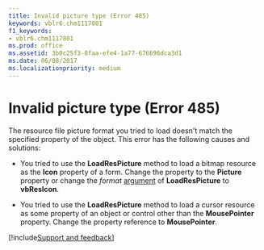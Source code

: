 ```yaml
---
title: Invalid picture type (Error 485)
keywords: vblr6.chm1117801
f1_keywords:
- vblr6.chm1117801
ms.prod: office
ms.assetid: 3b0c25f3-8faa-efe4-1a77-676696dca3d1
ms.date: 06/08/2017
ms.localizationpriority: medium
---
```



# Invalid picture type (Error 485)

The resource file picture format you tried to load doesn't match the specified property of the object. This error has the following causes and solutions:



- You tried to use the **LoadResPicture** method to load a bitmap resource as the **Icon** property of a form. Change the property to the **Picture** property or change the _format_ [argument](../../Glossary/vbe-glossary.md#argument) of **LoadResPicture** to **vbResIcon**.
    
- You tried to use the **LoadResPicture** method to load a cursor resource as some property of an object or control other than the **MousePointer** property. Change the property reference to **MousePointer**.

[!include[Support and feedback](~/includes/feedback-boilerplate.md)]